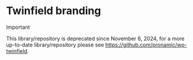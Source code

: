 # Twinfield branding

> [!IMPORTANT]  
> This library/repository is deprecated since November 6, 2024, for a more up-to-date library/repository please see https://github.com/pronamic/wp-twinfield.
